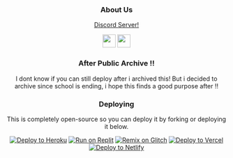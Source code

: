 <div align='center'>

### About Us
<a href="https://dsc.gg/submachinegunn">Discord Server!</a>

<a href="https://discord.gg/submachinegunnn"><img height="30px" src="https://img.shields.io/badge/Discord-7289DA?style=for-the-badge&logo=discord&logoColor=white"><img></a>
<a href="https://github.com/submachinegunnn"><img height="30px" src="https://img.shields.io/badge/GitHub-100000?style=for-the-badge&logo=github&logoColor=white"><img></a>
</p>  

### After Public Archive !!

I dont know if you can still deploy after i archived this! But i decided to archive since school is ending, i hope this finds a good purpose after !!

### Deploying
This is completely open-source so you can deploy it by forking or deploying it below.
  
<a target="_blank" href="https://heroku.com/deploy/?template=https://github.com/submachinegunnn/ak9mee.github.io"><img alt="Deploy to Heroku" src="https://raw.githubusercontent.com/BinBashBanana/deploy-buttons/master/buttons/remade/heroku.svg"></a>
<a target="_blank" href="https://replit.com/github/submachinegunnn/ak9mee.github.io"><img alt="Run on Replit" src="https://raw.githubusercontent.com/BinBashBanana/deploy-buttons/master/buttons/remade/replit.svg"></a>
<a target="_blank" href="https://glitch.com/edit/#!/import/github/submachinegunnn/ak9mee.github.io"><img alt="Remix on Glitch" src="https://raw.githubusercontent.com/BinBashBanana/deploy-buttons/master/buttons/remade/glitch.svg"></a>
<a target="_blank" href="https://vercel.com/new/clone?repository-url=https://github.com/submachinegunnn/ak9mee.github.io"><img alt="Deploy to Vercel" src="https://raw.githubusercontent.com/BinBashBanana/deploy-buttons/master/buttons/remade/vercel.svg"></a>
<a target="_blank" href="https://app.netlify.com/start/deploy?repository=https://github.com/submachinegunnn/ak9mee.github.io"><img alt="Deploy to Netlify" src="https://raw.githubusercontent.com/BinBashBanana/deploy-buttons/master/buttons/remade/netlify.svg"></a>
